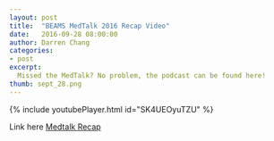 ```yaml
---
layout: post
title:  "BEAMS MedTalk 2016 Recap Video"
date:   2016-09-28 08:00:00
author: Darren Chang
categories: 
- post
excerpt:
  Missed the MedTalk? No problem, the podcast can be found here!
thumb: sept_28.png
---
```


{% include youtubePlayer.html id="SK4UEOyuTZU" %}

Link here [Medtalk Recap ](https://www.youtube.com/watch?v=SK4UEOyuTZU)